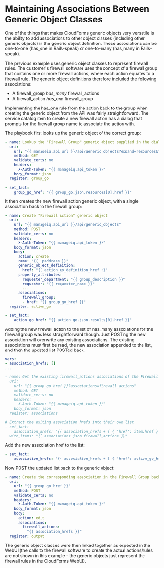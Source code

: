 # Maintaining Associations Between Generic Object Classes

One of the things that makes CloudForms generic objects very versatile is the ability to add associations to other object classes (including other generic objects) in the generic object definition. These associations can be one-to-one (has\_one in Rails-speak) or one-to-many (has\_many in Rails-speak).
 
The previous example uses generic object classes to represent firewall rules. The customer's firewall software uses the concept of a firewall group that contains one or more firewall actions, where each action equates to a firewall rule. The generic object definitions therefore included the following associations:
 
* A firewall\_group _has\_many_ firewall\_actions 
* A firewall\_action _has\_one_ firewall\_group
 
Implementing the has\_one rule from the action back to the group when creating the generic object from the API was fairly straightforward. The service catalog item to create a new firewall action has a dialog that prompts for the firewall group name to associate the action with.
 
The playbook first looks up the generic object of the correct group:

``` yaml
- name: Lookup the "Firewall Group" generic object supplied in the dialog
  uri:
    url: "{{ manageiq.api_url }}/api/generic_objects?expand=resources&filter[]=name='{{ firewall_group_name|urlencode }}'"
    method: GET
    validate_certs: no
    headers:
      X-Auth-Token: "{{ manageiq.api_token }}"
    body_format: json
  register: group_go
  
- set_fact:
    group_go_href: "{{ group_go.json.resources[0].href }}"
```

It then creates the new firewall action generic object, with a single association back to the firewall group:

``` yaml
- name: Create "Firewall Action" generic object
  uri:
    url: "{{ manageiq.api_url }}/api/generic_objects"
    method: POST
    validate_certs: no
    headers:
      X-Auth-Token: "{{ manageiq.api_token }}"
    body_format: json
    body:
      action: create
      name: "{{ ipaddress }}"
      generic_object_definition:
        href: "{{ action_go_definition_href }}"
      property_attributes:
        requester_department: "{{ group_description }}"
        requester: "{{ requester_name }}"
        ...
      associations:
        firewall_group:
        - href: "{{ group_go_href }}"
  register: action_go

- set_fact:
    action_go_href: "{{ action_go.json.results[0].href }}"
```

Adding the new firewall action to the list of has_many associations for the firewall group was less straightforward though. Just POSTing the new association will overwrite any existing associations. The existing associations must first be read, the new association appended to the list, and then the updated list POSTed back.

``` yaml
vars:
- association_hrefs: []
...

- name: Get the existing firewall_actions associations of the Firewall Group
  uri:
    url: "{{ group_go_href }}?associations=firewall_actions"
    method: GET
    validate_certs: no
    headers:
      X-Auth-Token: "{{ manageiq.api_token }}"
    body_format: json
  register: associations
  
# Extract the exiting association hrefs into their own list
- set_fact:
    association_hrefs: "{{ association_hrefs + [ { 'href': item.href } ] }}"
  with_items: "{{ associations.json.firewall_actions }}"
```

Add the new association href to the list:

``` yaml
- set_fact:
    association_hrefs: "{{ association_hrefs + [ { 'href': action_go_href } ] }}"
```

Now POST the updated list back to the generic object:

``` yaml
- name: Create the corresponding association in the Firewall Group back to the new action
  uri:
    url: "{{ group_go_href }}"
    method: POST
    validate_certs: no
    headers:
      X-Auth-Token: "{{ manageiq.api_token }}"
    body_format: json
    body:
      action: edit
      associations:
        firewall_actions:
          "{{ association_hrefs }}"
  register: output 
```

The generic object classes were then linked together as expected in the WebUI (the calls to the firewall software to create the actual actions/rules are not shown in this example - the generic objects just represent the firewall rules in the  CloudForms WebUI).
